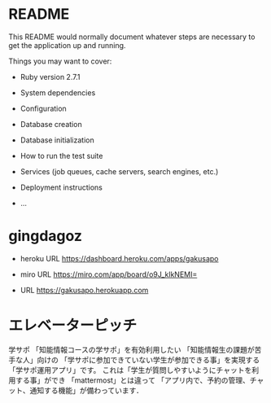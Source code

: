 # README

This README would normally document whatever steps are necessary to get the
application up and running.

Things you may want to cover:

* Ruby version
2.7.1

* System dependencies

* Configuration

* Database creation

* Database initialization

* How to run the test suite

* Services (job queues, cache servers, search engines, etc.)

* Deployment instructions

* ...
# gingdagoz

* heroku URL
<https://dashboard.heroku.com/apps/gakusapo>

* miro URL
<https://miro.com/app/board/o9J_klkNEMI=>

* URL
<https://gakusapo.herokuapp.com>

# エレベーターピッチ
学サポ 
「知能情報コースの学サポ」を有効利用したい 「知能情報生の課題が苦手な人」向けの 「学サポに参加できていない学生が参加できる事」を実現する 「学サポ運用アプリ」です。 これは「学生が質問しやすいようにチャットを利用する事」ができ 「mattermost」とは違って 「アプリ内で、予約の管理、チャット、通知する機能」が備わっています．
